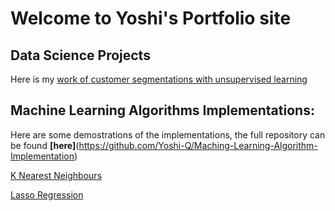 # Welcome to Yoshi's Portfolio site

## Data Science Projects

Here is my [work of customer segmentations with unsupervised learning](Customer_Segmentations.html)

## Machine Learning Algorithms Implementations:

Here are some demostrations of the implementations, the full repository can be found **[here]**(https://github.com/Yoshi-Q/Maching-Learning-Algorithm-Implementation)

[K Nearest Neighbours](KNN_demo.html)


[Lasso Regression](myLasso_demo.html)
